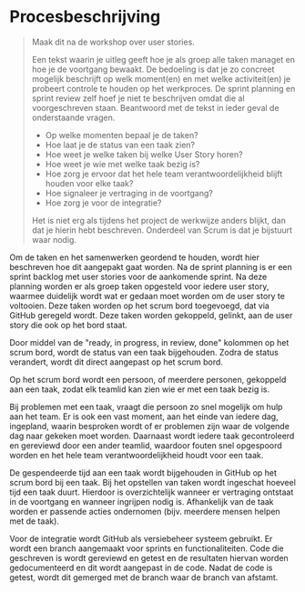# Procesbeschrijving

> Maak dit na de workshop over user stories.
>
> Een tekst waarin je uitleg geeft hoe je als groep alle taken managet en hoe je de voortgang bewaakt. De bedoeling is dat je zo concreet mogelijk beschrijft op welk moment(en) en met welke activiteit(en) je probeert controle te houden op het werkproces. De sprint planning en sprint review zelf hoef je niet te beschrijven omdat die al voorgeschreven staan. Beantwoord met de tekst in ieder geval de onderstaande vragen.
>
> - Op welke momenten bepaal je de taken?
> - Hoe laat je de status van een taak zien?
> - Hoe weet je welke taken bij welke User Story horen?
> - Hoe weet je wie met welke taak bezig is?
> - Hoe zorg je ervoor dat het hele team verantwoordelijkheid blijft houden voor elke taak?
> - Hoe signaleer je vertraging in de voortgang?
> - Hoe zorg je voor de integratie?
>
> Het is niet erg als tijdens het project de werkwijze anders blijkt, dan dat je hierin hebt beschreven. Onderdeel van Scrum is dat je bijstuurt waar nodig.

Om de taken en het samenwerken geordend te houden, wordt hier beschreven hoe dit aangepakt gaat worden.
Na de sprint planning is er een sprint backlog met user stories voor de aankomende sprint. Na deze planning worden er als groep taken opgesteld voor iedere user story, waarmee duidelijk wordt wat er gedaan moet worden om de user story te voltooien.
Deze taken worden op het scrum bord toegevoegd, dat via GitHub geregeld wordt. Deze taken worden gekoppeld, gelinkt, aan de user story die ook op het bord staat.

Door middel van de "ready, in progress, in review, done" kolommen op het scrum bord, wordt de status van een taak bijgehouden. Zodra de status verandert, wordt dit direct aangepast op het scrum bord.

Op het scrum bord wordt een persoon, of meerdere personen, gekoppeld aan een taak, zodat elk teamlid kan zien wie er met een taak bezig is.

Bij problemen met een taak, vraagt die persoon zo snel mogelijk om hulp aan het team. Er is ook een vast moment, aan het einde van iedere dag, ingepland, waarin besproken wordt of er problemen zijn waar de volgende dag naar gekeken moet worden.
Daarnaast wordt iedere taak gecontroleerd en gereviewd door een ander teamlid, waardoor fouten snel opgespoord worden en het hele team verantwoordelijkheid houdt voor een taak.

De gespendeerde tijd aan een taak wordt bijgehouden in GitHub op het scrum bord bij een taak. Bij het opstellen van taken wordt ingeschat hoeveel tijd een taak duurt. Hierdoor is overzichtelijk wanneer er vertraging ontstaat in de voortgang en wanneer ingrijpen nodig is. Afhankelijk van de taak worden er passende acties ondernomen (bijv. meerdere mensen helpen met de taak).

Voor de integratie wordt GitHub als versiebeheer systeem gebruikt. Er wordt een branch aangemaakt voor sprints en functionaliteiten. Code die geschreven is wordt gereviewd en getest en de resultaten hiervan worden gedocumenteerd en dit wordt aangepast in de code. Nadat de code is getest, wordt dit gemerged met de branch waar de branch van afstamt.
